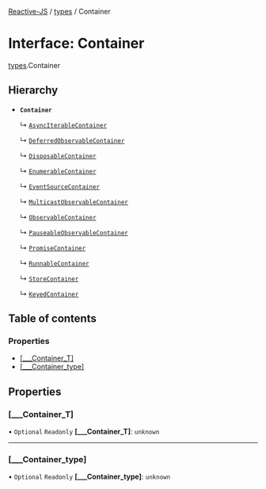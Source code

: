 [Reactive-JS](../README.md) / [types](../modules/types.md) / Container

# Interface: Container

[types](../modules/types.md).Container

## Hierarchy

- **`Container`**

  ↳ [`AsyncIterableContainer`](AsyncIterable.AsyncIterableContainer.md)

  ↳ [`DeferredObservableContainer`](DeferredObservable.DeferredObservableContainer.md)

  ↳ [`DisposableContainer`](Disposable.DisposableContainer.md)

  ↳ [`EnumerableContainer`](Enumerable.EnumerableContainer.md)

  ↳ [`EventSourceContainer`](EventSource.EventSourceContainer.md)

  ↳ [`MulticastObservableContainer`](MulticastObservable.MulticastObservableContainer.md)

  ↳ [`ObservableContainer`](Observable.ObservableContainer.md)

  ↳ [`PauseableObservableContainer`](PauseableObservable.PauseableObservableContainer.md)

  ↳ [`PromiseContainer`](Promise.PromiseContainer.md)

  ↳ [`RunnableContainer`](Runnable.RunnableContainer.md)

  ↳ [`StoreContainer`](Store.StoreContainer.md)

  ↳ [`KeyedContainer`](types.KeyedContainer.md)

## Table of contents

### Properties

- [[\_\_\_Container\_T]](types.Container.md#[___container_t])
- [[\_\_\_Container\_type]](types.Container.md#[___container_type])

## Properties

### [\_\_\_Container\_T]

• `Optional` `Readonly` **[\_\_\_Container\_T]**: `unknown`

___

### [\_\_\_Container\_type]

• `Optional` `Readonly` **[\_\_\_Container\_type]**: `unknown`
